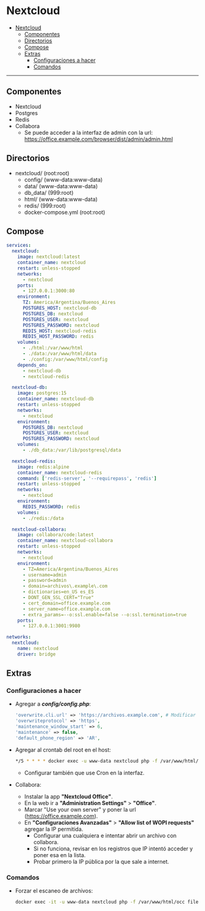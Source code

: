 # Nextcloud

- [Nextcloud](#nextcloud)
  - [Componentes](#componentes)
  - [Directorios](#directorios)
  - [Compose](#compose)
  - [Extras](#extras)
    - [Configuraciones a hacer](#configuraciones-a-hacer)
    - [Comandos](#comandos)

---

## Componentes

- Nextcloud
- Postgres
- Redis
- Collabora
  - Se puede acceder a la interfaz de admin con la url: <https://office.example.com/browser/dist/admin/admin.html>

## Directorios

- nextcloud/ (root:root)
  - config/ (www-data:www-data)
  - data/ (www-data:www-data)
  - db_data/ (999:root)
  - html/ (www-data:www-data)
  - redis/ (999:root)
  - docker-compose.yml (root:root)

## Compose

```yaml
services:
  nextcloud:
    image: nextcloud:latest
    container_name: nextcloud
    restart: unless-stopped
    networks:
      - nextcloud
    ports:
      - 127.0.0.1:3000:80
    environment:
      TZ: America/Argentina/Buenos_Aires
      POSTGRES_HOST: nextcloud-db
      POSTGRES_DB: nextcloud
      POSTGRES_USER: nextcloud
      POSTGRES_PASSWORD: nextcloud
      REDIS_HOST: nextcloud-redis
      REDIS_HOST_PASSWORD: redis
    volumes:
      - ./html:/var/www/html
      - ./data:/var/www/html/data
      - ./config:/var/www/html/config
    depends_on:
      - nextcloud-db
      - nextcloud-redis

  nextcloud-db:
    image: postgres:15
    container_name: nextcloud-db
    restart: unless-stopped
    networks:
      - nextcloud
    environment:
      POSTGRES_DB: nextcloud
      POSTGRES_USER: nextcloud
      POSTGRES_PASSWORD: nextcloud
    volumes:
      - ./db_data:/var/lib/postgresql/data

  nextcloud-redis:
    image: redis:alpine
    container_name: nextcloud-redis
    command: ['redis-server', '--requirepass', 'redis']
    restart: unless-stopped
    networks:
      - nextcloud
    environment:
      REDIS_PASSWORD: redis
    volumes:
      - ./redis:/data

  nextcloud-collabora:
    image: collabora/code:latest
    container_name: nextcloud-collabora
    restart: unless-stopped
    networks:
      - nextcloud
    environment:
      - TZ=America/Argentina/Buenos_Aires
      - username=admin
      - password=admin
      - domain=archivos\.example\.com
      - dictionaries=en_US es_ES
      - DONT_GEN_SSL_CERT="True"
      - cert_domain=office.example.com
      - server_name=office.example.com
      - extra_params=--o:ssl.enable=false --o:ssl.termination=true
    ports:
      - 127.0.0.1:3001:9980

networks:
  nextcloud:
    name: nextcloud
    driver: bridge
```

## Extras

### Configuraciones a hacer

- Agregar a **_config/config.php_**:

  ```php
  'overwrite.cli.url' => 'https://archivos.example.com', # Modificar https
  'overwriteprotocol' => 'https',
  'maintenance_window_start' => 6,
  'maintenance' => false,
  'default_phone_region' => 'AR',
  ```

- Agregar al crontab del root en el host:

  ```sh
  */5 * * * * docker exec -u www-data nextcloud php -f /var/www/html/cron.php
  ```

  - Configurar también que use Cron en la interfaz.

- Collabora:
  - Instalar la app **"Nextcloud Office"**.
  - En la web ir a **"Administration Settings"** > **"Office"**.
  - Marcar "Use your own server" y poner la url (<https://office.example.com>).
  - En **"Configuraciones Avanzadas"** > **"Allow list of WOPI requests"** agregar la IP permitida.
    - Configurar una cualquiera e intentar abrir un archivo con collabora.
    - Si no funciona, revisar en los registros que IP intentó acceder y poner esa en la lista.
    - Probar primero la IP pública por la que sale a internet.

### Comandos

- Forzar el escaneo de archivos:

  ```sh
  docker exec -it -u www-data nextcloud php -f /var/www/html/occ files:scan -all
  ```
